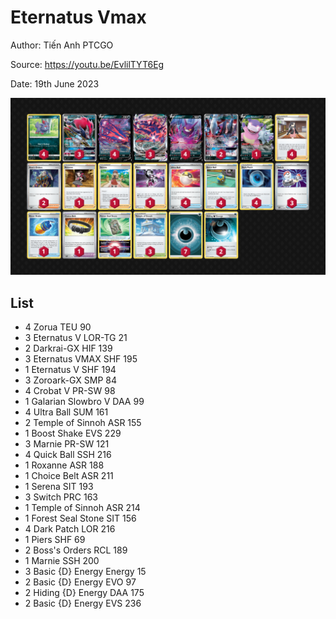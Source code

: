 # Eternatus Vmax

Author: Tiến Anh PTCGO

Source: <https://youtu.be/EvlilTYT6Eg>

Date: 19th June 2023

![decklist](../../images/PAL/Eternatus%20Vmax/2-%20Eternatus%20Vmax.png)

## List

* 4 Zorua TEU 90
* 3 Eternatus V LOR-TG 21
* 2 Darkrai-GX HIF 139
* 3 Eternatus VMAX SHF 195
* 1 Eternatus V SHF 194
* 3 Zoroark-GX SMP 84
* 4 Crobat V PR-SW 98
* 1 Galarian Slowbro V DAA 99
* 4 Ultra Ball SUM 161
* 2 Temple of Sinnoh ASR 155
* 1 Boost Shake EVS 229
* 3 Marnie PR-SW 121
* 4 Quick Ball SSH 216
* 1 Roxanne ASR 188
* 1 Choice Belt ASR 211
* 1 Serena SIT 193
* 3 Switch PRC 163
* 1 Temple of Sinnoh ASR 214
* 1 Forest Seal Stone SIT 156
* 4 Dark Patch LOR 216
* 1 Piers SHF 69
* 2 Boss's Orders RCL 189
* 1 Marnie SSH 200
* 3 Basic {D} Energy Energy 15
* 2 Basic {D} Energy EVO 97
* 2 Hiding {D} Energy DAA 175
* 2 Basic {D} Energy EVS 236

